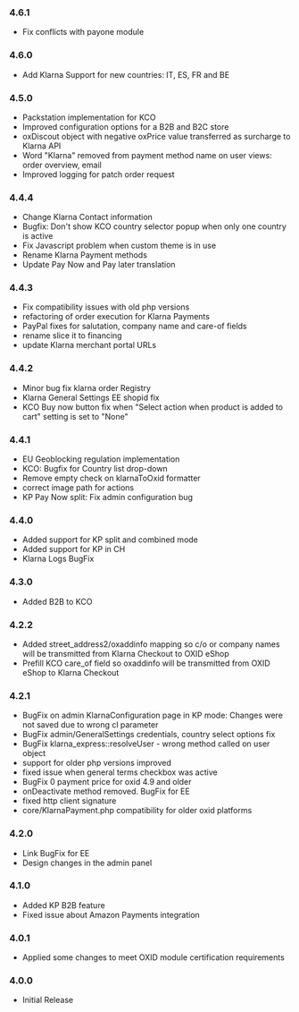 ### 4.6.1
* Fix conflicts with payone module

### 4.6.0
* Add Klarna Support for new countries: IT, ES, FR and BE

### 4.5.0
* Packstation implementation for KCO
* Improved configuration options for a B2B and B2C store
* oxDiscout object with negative oxPrice value transferred as surcharge to Klarna API
* Word "Klarna" removed from payment method name on user views: order overview, email
* Improved logging for patch order request

### 4.4.4
* Change Klarna Contact information
* Bugfix: Don't show KCO country selector popup when only one country is active
* Fix Javascript problem when custom theme is in use
* Rename Klarna Payment methods
* Update Pay Now and Pay later translation

### 4.4.3
* Fix compatibility issues with old php versions
* refactoring of order execution for Klarna Payments
* PayPal fixes for salutation, company name and care-of fields
* rename slice it to financing
* update Klarna merchant portal URLs

### 4.4.2
* Minor bug fix klarna order Registry
* Klarna General Settings EE shopid fix
* KCO Buy now button fix when "Select action when product is added to cart" setting is set to "None"

### 4.4.1
* EU Geoblocking regulation implementation
* KCO: Bugfix for Country list drop-down
* Remove empty check on klarnaToOxid formatter
* correct image path for actions
* KP Pay Now split: Fix admin configuration bug

### 4.4.0
* Added support for KP split and combined mode
* Added support for KP in CH
* Klarna Logs BugFix

### 4.3.0
* Added B2B to KCO

### 4.2.2
* Added street_address2/oxaddinfo mapping so c/o or company names will be transmitted from Klarna Checkout to OXID eShop
* Prefill KCO care_of field so oxaddinfo will be transmitted from OXID eShop to Klarna Checkout

### 4.2.1
* BugFix on admin KlarnaConfiguration page in KP mode: Changes were not saved due to wrong cl parameter
* BugFix admin/GeneralSettings credentials, country select options fix
* BugFix klarna_express::resolveUser - wrong method called on user object
* support for older php versions improved
* fixed issue when general terms checkbox was active
* BugFix 0 payment price for oxid 4.9 and older
* onDeactivate method removed. BugFix for EE
* fixed http client signature
* core/KlarnaPayment.php compatibility for older oxid platforms

### 4.2.0
* Link BugFix for EE
* Design changes in the admin panel

### 4.1.0
* Added KP B2B feature
* Fixed issue about Amazon Payments integration

### 4.0.1
* Applied some changes to meet OXID module certification requirements

### 4.0.0
* Initial Release
